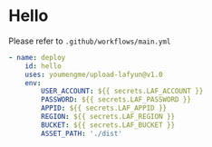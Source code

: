 # Hello 

Please refer to `.github/workflows/main.yml`

```yml
- name: deploy
    id: hello
    uses: youmengme/upload-lafyun@v1.0
    env:
        USER_ACCOUNT: ${{ secrets.LAF_ACCOUNT }}
        PASSWORD: ${{ secrets.LAF_PASSWORD }}
        APPID: ${{ secrets.LAF_APPID }}
        REGION: ${{ secrets.LAF_REGION }}
        BUCKET: ${{ secrets.LAF_BUCKET }}
        ASSET_PATH: './dist'
```
